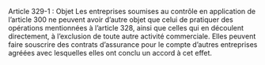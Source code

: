Article 329-1 : Objet
Les entreprises soumises au contrôle en application de l’article 300 ne peuvent avoir d’autre objet que celui de pratiquer des opérations mentionnées à l’article 328, ainsi que celles qui en découlent directement, à l’exclusion de toute autre activité commerciale.
Elles peuvent faire souscrire des contrats d’assurance pour le compte d’autres entreprises agréées avec lesquelles elles ont conclu un accord à cet effet.